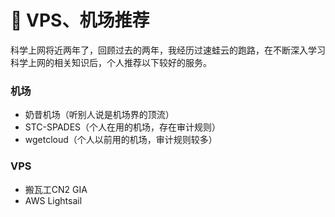 # 🥳 VPS、机场推荐

科学上网将近两年了，回顾过去的两年，我经历过速蛙云的跑路，在不断深入学习科学上网的相关知识后，个人推荐以下较好的服务。

### 机场

* 奶昔机场（听别人说是机场界的顶流）
* STC-SPADES（个人在用的机场，存在审计规则）
* wgetcloud（个人以前用的机场，审计规则较多）

### VPS

* 搬瓦工CN2 GIA
* AWS Lightsail
